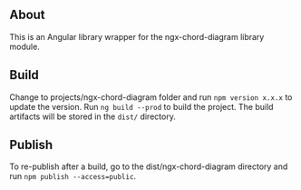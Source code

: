 ## About
This is an Angular library wrapper for the ngx-chord-diagram library module.
## Build
Change to projects/ngx-chord-diagram folder and run `npm version x.x.x` to update the version.
Run `ng build --prod` to build the project. 
The build artifacts will be stored in the `dist/` directory.

## Publish
To re-publish after a build, go to the dist/ngx-chord-diagram directory
and run `npm publish --access=public`.
